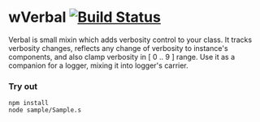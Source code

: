 
# wVerbal [![Build Status](https://travis-ci.org/Wandalen/wVerbal.svg?branch=master)](https://travis-ci.org/Wandalen/wVerbal)

Verbal is small mixin which adds verbosity control to your class. It tracks verbosity changes, reflects any change of verbosity to instance's components, and also clamp verbosity in [ 0 .. 9 ] range. Use it as a companion for a logger, mixing it into logger's carrier.

### Try out
```
npm install
node sample/Sample.s
```











